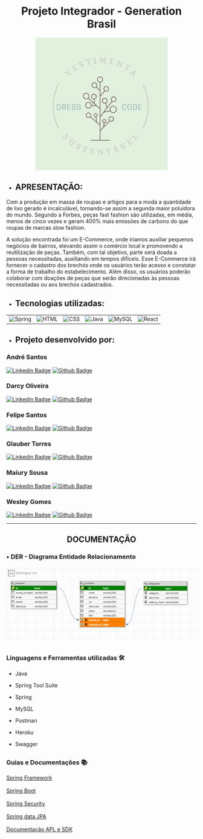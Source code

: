 <h1 align="center">Projeto Integrador - Generation Brasil </h1>
<div align="center">
<img alt="logo-dress-code" height="350" src="https://github.com/maiurysousa/Projeto_Integrador/blob/main/Documenta%C3%A7%C3%A3o/Verde%20Claro%20Simples%20e%20Circular.jpg?raw=true" target="_blank">
</div>

 + <div><h2>APRESENTAÇÃO:</h2>

  Com a produção em massa de roupas e artigos para a moda a quantidade de lixo gerado é incalculável, tornando-se assim a segunda maior poluidora do mundo. Segundo a Forbes, peças fast fashion são utilizadas, em média, menos de cinco vezes e geram 400% mais emissões de carbono do que roupas de marcas slow fashion.

  A solução encontrada foi um E-Commerce, onde iriamos auxiliar pequenos negócios de bairros, elevando assim o comércio local e promovendo a reutilização de peças. Também, com tal objetivo, parte será doada a pessoas necessitadas, auxiliando em tempos difíceis. Esse E-Commerce irá fornecer o cadastro dos brechós onde os usuários terão acesso e constatar a forma de trabalho do estabelecimento. Além disso, os usuários poderão colaborar com doações de peças que serão direcionadas às pessoas necessitadas ou aos brechós cadastrados.
</div>

  + <div><h2>Tecnologias utilizadas:</h2>
 
 <table align="center">
    <tr>
        <td><img alt="Spring" src="https://img.shields.io/badge/spring-%236DB33F.svg?&style=for-the-badge&logo=spring&logoColor=white"/></td>
        <td><img alt="HTML" src="https://img.shields.io/badge/HTML-239120?style=for-the-badge&logo=html5&logoColor=white"/></td>
        <td><img alt="CSS" src="https://img.shields.io/badge/CSS-239120?&style=for-the-badge&logo=css3&logoColor=white"/></td>
        <td><img alt="Java" src="https://img.shields.io/badge/java-%23ED8B00.svg?&style=for-the-badge&logo=java&logoColor=white"/></td>
        <!--<td><img alt="JS" src="https://img.shields.io/badge/JavaScript-F7DF1E?style=for-the-badge&logo=javascript&logoColor=black"/></td>-->
        <td><img alt="MySQL" src="https://img.shields.io/badge/MySQL-00000F?style=for-the-badge&logo=mysql&logoColor=white"/></td>
        <td><img alt="React" src="https://img.shields.io/badge/React-20232A?style=for-the-badge&logo=react&logoColor=61DAFB"/></td>     
    </tr>
</table>



  + <div><h2>Projeto desenvolvido por:</h2>

### André Santos 
<!--<a href="https://github.com/Dehzxg"><img align="center" alt="GitHub" height="40px" src="https://cdn-icons-png.flaticon.com/512/270/270798.png" /> <a href="https://www.linkedin.com/in/andresantos610/"><img align="center" alt="GitHub" height="40px" src="https://cdn-icons.flaticon.com/png/512/3955/premium/3955051.png?token=exp=1636503165~hmac=17fdaab79934d759baedbc21d86e75c1" />-->

[![Linkedin Badge](https://img.shields.io/badge/LinkedIn-0077B5?style=for-the-badge&logo=linkedin&logoColor=white)](https://www.linkedin.com/in/andresantos610/)
[![Github Badge](https://img.shields.io/badge/GitHub-100000?style=for-the-badge&logo=github&logoColor=white)](https://github.com/Dehzxg)


### Darcy Oliveira
<!--<a href="https://github.com/DarcyOliveira"><img align="center" alt="GitHub" height="40px" src="https://cdn-icons-png.flaticon.com/512/270/270798.png" /> <a href="https://www.linkedin.com/in/andresantos610/"><img align="center" alt="GitHub" height="40px" src="https://cdn-icons.flaticon.com/png/512/3955/premium/3955051.png?token=exp=1636503165~hmac=17fdaab79934d759baedbc21d86e75c1" />-->
  
[![Linkedin Badge](https://img.shields.io/badge/LinkedIn-0077B5?style=for-the-badge&logo=linkedin&logoColor=white)]()
[![Github Badge](https://img.shields.io/badge/GitHub-100000?style=for-the-badge&logo=github&logoColor=white)](https://github.com/DarcyOliveira)


### Felipe Santos
[![Linkedin Badge](https://img.shields.io/badge/LinkedIn-0077B5?style=for-the-badge&logo=linkedin&logoColor=white)](https://www.linkedin.com/in/felipe-santos-65b7171bb/) 
[![Github Badge](https://img.shields.io/badge/GitHub-100000?style=for-the-badge&logo=github&logoColor=white)](https://github.com/felipedsales)


### Glauber Torres
[![Linkedin Badge](https://img.shields.io/badge/LinkedIn-0077B5?style=for-the-badge&logo=linkedin&logoColor=white)](https://www.linkedin.com/in/glauber-torres-b38583204/) 
[![Github Badge](https://img.shields.io/badge/GitHub-100000?style=for-the-badge&logo=github&logoColor=white)](https://github.com/glaubertorres)


### Maiury Sousa
[![Linkedin Badge](https://img.shields.io/badge/LinkedIn-0077B5?style=for-the-badge&logo=linkedin&logoColor=white)](https://www.linkedin.com/in/maiury-sousa-71a260192/) 
[![Github Badge](https://img.shields.io/badge/GitHub-100000?style=for-the-badge&logo=github&logoColor=white)](https://github.com/maiurysousa)


### Wesley Gomes
[![Linkedin Badge](https://img.shields.io/badge/LinkedIn-0077B5?style=for-the-badge&logo=linkedin&logoColor=white)](https://www.linkedin.com/in/wesley-gomes-528978142/) 
[![Github Badge](https://img.shields.io/badge/GitHub-100000?style=for-the-badge&logo=github&logoColor=white)](https://github.com/Wesleykfg)


  <div align = "center">
  <hr>
  <h2>DOCUMENTAÇÃO</div>
  
  <div><h3> • DER - Diagrama Entidade Relacionamento
  <br>
  <br>
  <img width="1300px" src="https://github.com/maiurysousa/Projeto_Integrador/blob/main/Documenta%C3%A7%C3%A3o/db_marketplace_DER.png"/>

<!--  <p><h3> • Dicionário de Dados
  <br><br>
  <img width="1500px" src="https://i.imgur.com/JfcFsJu.png"/>
</div>-->
   
  ##
  
   <h3>Linguagens e Ferramentas utilizadas 🛠</h3> 

- Java

- Spring Tool Suite

- Spring

- MySQL

- Postman
   
- Heroku
   
- Swagger
  
 ##

 <h3>Guias e Documentações 📚</h3>
  
 <a href="https://spring.io/projects/spring-framework">Spring Framework </a><br><br>
 <a href="https://spring.io/projects/spring-boot">Spring Boot </a><br><br>
 <a href="https://spring.io/projects/spring-security">Spring Security</a><br><br>
 <a href="https://github.com/maiurysousa/Spring/blob/main/Generation/Documenta%C3%A7%C3%A3o/Guia%20Jpa.pdf">Spring data JPA</a><br><br>
 <a href="https://github.com/maiurysousa/Blog_Pessoal/blob/main/Documentacao/Fl%C3%B3reo%20-%20Blog%20Pessoal.pdf">Documentação APL e SDK</a>




   

